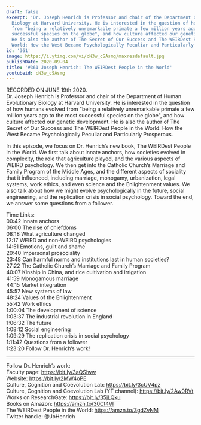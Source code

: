 ```yaml
---
draft: false
excerpt: 'Dr. Joseph Henrich is Professor and chair of the Department of Human Evolutionary
  Biology at Harvard University. He is interested in the question of how humans evolved
  from "being a relatively unremarkable primate a few million years ago to the most
  successful species on the globe", and how culture affected our genetic development.
  He is also the author of The Secret of Our Success and The WEIRDest People in the
  World: How the West Became Psychologically Peculiar and Particularly Prosperous.'
id: '361'
image: https://i.ytimg.com/vi/cN3w_cSAsmg/maxresdefault.jpg
publishDate: 2020-09-04
title: '#361 Joseph Henrich: The WEIRDest People in the World'
youtubeid: cN3w_cSAsmg
---
```

<div class="timelinks">

RECORDED ON JUNE 19th 2020.  
Dr. Joseph Henrich is Professor and chair of the Department of Human Evolutionary Biology at Harvard University. He is interested in the question of how humans evolved from "being a relatively unremarkable primate a few million years ago to the most successful species on the globe", and how culture affected our genetic development. He is also the author of The Secret of Our Success and The WEIRDest People in the World: How the West Became Psychologically Peculiar and Particularly Prosperous.

In this episode, we focus on Dr. Henrich’s new book, The WEIRDest People in the World. We first talk about innate anchors, how societies evolved in complexity, the role that agriculture played, and the various aspects of WEIRD psychology. We then get into the Catholic Church’s Marriage and Family Program of the Middle Ages, and the different aspects of sociality that it influenced, including marriage, monogamy, urbanization, legal systems, work ethics, and even science and the Enlightenment values. We also talk about how we might evolve psychologically in the future, social engineering, and the replication crisis in social psychology. Toward the end, we answer some questions from a follower.

Time Links:  
<time>00:42</time> Innate anchors  
<time>06:00</time> The rise of chiefdoms  
<time>08:18</time> What agriculture changed  
<time>12:17</time> WEIRD and non-WEIRD psychologies  
<time>14:51</time> Emotions, guilt and shame  
<time>20:40</time> Impersonal prosociality  
<time>23:48</time> Can harmful norms and institutions last in human societies?  
<time>27:22</time> The Catholic Church’s Marriage and Family Program  
<time>40:07</time> Kinship in China, and rice cultivation and irrigation  
<time>41:59</time> Monogamous marriage  
<time>44:15</time> Market integration  
<time>45:57</time> New systems of law  
<time>48:24</time> Values of the Enlightenment  
<time>55:42</time> Work ethics  
<time>1:00:04</time> The development of science  
<time>1:03:37</time> The industrial revolution in England  
<time>1:06:32</time> The future  
<time>1:08:12</time> Social engineering  
<time>1:09:29</time> The replication crisis in social psychology  
<time>1:11:42</time> Questions from a follower  
<time>1:23:20</time> Follow Dr. Henrich’s work!

---

Follow Dr. Henrich’s work:  
Faculty page: https://bit.ly/3aQSlww  
Website: https://bit.ly/2MW4oPE  
Culture, Cognition and Coevolution Lab: https://bit.ly/3cUV4pz  
Culture, Cognition and Coevolution Lab (YT channel): https://bit.ly/2Aw0RVt  
Works on ResearchGate: https://bit.ly/35jLQku  
Books on Amazon: https://amzn.to/30Ct4Vl  
The WEIRDest People in the World: https://amzn.to/3gdZvNM  
Twitter handle: @JoHenrich
</div>

